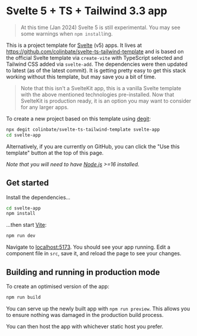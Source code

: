 # Svelte 5 + TS + Tailwind 3.3 app

> At this time (Jan 2024) Svelte 5 is still experimental. You may see some warnings when `npm install`ing.

This is a project template for [Svelte](https://svelte.dev) (v5) apps. It lives at https://github.com/colinbate/svelte-ts-tailwind-template and is based on the official Svelte template via `create-vite` with TypeScript selected and Tailwind CSS added via `svelte-add`. The dependencies were then updated to latest (as of the latest commit). It is getting pretty easy to get this stack working without this template, but may save you a bit of time.

> Note that this isn't a SvelteKit app, this is a vanilla Svelte template with the above mentioned technologies pre-installed. Now that SvelteKit is production ready, it is an option you may want to consider for any larger apps.

To create a new project based on this template using [degit](https://github.com/Rich-Harris/degit):

```bash
npx degit colinbate/svelte-ts-tailwind-template svelte-app
cd svelte-app
```

Alternatively, if you are currently on GitHub, you can click the "Use this template" button at the top of this page.

*Note that you will need to have [Node.js](https://nodejs.org) >=16 installed.*

## Get started

Install the dependencies...

```bash
cd svelte-app
npm install
```

...then start [Vite](https://vitejs.dev/):

```bash
npm run dev
```

Navigate to [localhost:5173](http://localhost:5173). You should see your app running. Edit a component file in `src`, save it, and reload the page to see your changes.

## Building and running in production mode

To create an optimised version of the app:

```bash
npm run build
```

You can serve up the newly built app with `npm run preview`. This allows you to ensure nothing was damaged in the production build process.

You can then host the app with whichever static host you prefer.
